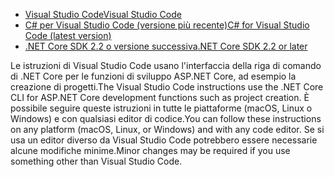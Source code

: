 * [<span data-ttu-id="6c9a8-101">Visual Studio Code</span><span class="sxs-lookup"><span data-stu-id="6c9a8-101">Visual Studio Code</span></span>](https://code.visualstudio.com/download)
* [<span data-ttu-id="6c9a8-102">C# per Visual Studio Code (versione più recente)</span><span class="sxs-lookup"><span data-stu-id="6c9a8-102">C# for Visual Studio Code (latest version)</span></span>](https://marketplace.visualstudio.com/items?itemName=ms-dotnettools.csharp)
* [<span data-ttu-id="6c9a8-103">.NET Core SDK 2.2 o versione successiva</span><span class="sxs-lookup"><span data-stu-id="6c9a8-103">.NET Core SDK 2.2 or later</span></span>](https://dotnet.microsoft.com/download/dotnet-core)

<span data-ttu-id="6c9a8-104">Le istruzioni di Visual Studio Code usano l'interfaccia della riga di comando di .NET Core per le funzioni di sviluppo ASP.NET Core, ad esempio la creazione di progetti.</span><span class="sxs-lookup"><span data-stu-id="6c9a8-104">The Visual Studio Code instructions use the .NET Core CLI for ASP.NET Core development functions such as project creation.</span></span> <span data-ttu-id="6c9a8-105">È possibile seguire queste istruzioni in tutte le piattaforme (macOS, Linux o Windows) e con qualsiasi editor di codice.</span><span class="sxs-lookup"><span data-stu-id="6c9a8-105">You can follow these instructions on any platform (macOS, Linux, or Windows) and with any code editor.</span></span> <span data-ttu-id="6c9a8-106">Se si usa un editor diverso da Visual Studio Code potrebbero essere necessarie alcune modifiche minime.</span><span class="sxs-lookup"><span data-stu-id="6c9a8-106">Minor changes may be required if you use something other than Visual Studio Code.</span></span>
